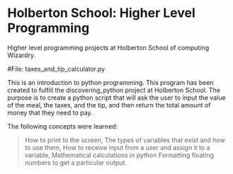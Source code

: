 # Holberton School: Higher Level Programming
Higher level programming projects at Holberton School of computing Wizardry.

#File: taxes_and_tip_calculator.py

This is an introduction to python programming. This program has been created to fulfill the discovering_python project at Holberton School. The purpose is to create a python script that will ask the user to input the value of the meal, the taxes, and the tip, and then return the total amount of money that they need to pay.

The following concepts were learned:

> How to print to the screen,
> The types of variables that exist and how to use them,
> How to receive input from a user and assign it to a variable,
> Mathematical calculations in python
> Formatting floating numbers to get a particular output.


